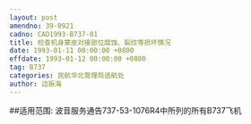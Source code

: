 ```yaml
---
layout: post
amendno: 39-0921
cadno: CAD1993-B737-01
title: 检查机身蒙皮对接部位腐蚀、裂纹等损坏情况
date: 1993-01-11 00:00:00 +0800
effdate: 1993-01-12 00:00:00 +0800
tag: B737
categories: 民航华北管理局适航处
author: 边振海
---
```


##适用范围:
波音服务通告737-53-1076R4中所列的所有B737飞机

